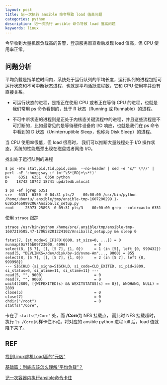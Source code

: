 ```yaml
---
layout: post
title: 记一次执行 ansible 命令导致 load 值高问题
categories: python
description: 记一次执行 ansible 命令导致 load 值高问题
keywords: linux
---
```



今早收到大量机器负载高的告警，登录服务器查看后发现 load 值高，但 CPU 使用率正常。

## 问题分析

平均负载是指单位时间内，系统处于运行队列的平均长度，运行队列的进程包括可运行状态和不可中断状态进程，也就是平均活跃进程数，它和 CPU 使用率并没有直接关系。

 - 可运行状态的进程，是指正在使用 CPU 或者正在等待 CPU 的进程，也就是我们常用 ps 命令看到的，处于 R 状态（Running 或 Runnable）的进程。
 
 - 不可中断状态的进程则是正处于内核态关键流程中的进程，并且这些流程是不可打断的，比如最常见的是等待硬件设备的 I/O 响应，也就是我们在 ps 命令中看到的 D 状态（Uninterruptible Sleep，也称为 Disk Sleep）的进程。

当 CPU 使用率很低，但 load 很高时， 我们可以推断大量线程处于 I/O 操作状态，系统的性能瓶颈出现在磁盘或者网络 I/O。

找出处于运行队列的进程

```shell
$ ps -eTo stat,pid,tid,ppid,comm  --no-header | sed -e 's/^ \*//' | perl -nE 'chomp;say if (m!^\S*[RD]+\s*!)'
D+    6351  6351  6350 python
D    18742 18742 18741 updatedb.mlocat

$ ps -ef |grep 6351
sre   6351  6350  0 04:31 pts/2    00:00:00 /usr/bin/python /home/ubuntu/.ansible/tmp/ansible-tmp-1607200299.1-63852466099206/AnsiballZ_setup.py
root     25973 25898  0 09:31 pts/3    00:00:00 grep --color=auto 6351
```

使用 `strace` 跟踪

`strace /usr/bin/python /home/sre/.ansible/tmp/ansible-tmp-1607219505.47-170658201224102/AnsiballZ_setup.py && sleep 0`

```plain
fstat(7, {st_mode=S_IFIFO|0600, st_size=0, ...}) = 0
munmap(0x7f5b09f23000, 4096)            = 0
select(8, [5 7], [], [5 7], {1, 0})     = 1 (in [5], left {0, 999432})
read(5, "DEVLINKS=/dev/disk/by-id/nvme-Am"..., 9000) = 855
select(8, [5 7], [], [5 7], {1, 0})     = 2 (in [5 7], left {0, 999998})
--- SIGCHLD {si_signo=SIGCHLD, si_code=CLD_EXITED, si_pid=2809, si_status=0, si_utime=11, si_stime=11} ---
read(5, "", 9000)                       = 0
read(7, "", 9000)                       = 0
wait4(2809, [{WIFEXITED(s) && WEXITSTATUS(s) == 0}], WNOHANG, NULL) = 2809
close(5)                                = 0
close(7)                                = 0
chdir("/root")                          = 0
statfs("/Core", 
```

卡在了 `statfs("/Core"` 处，而 **/Core**为 NFS 挂载点， 而此时 NFS 挂载超时，执行 `ls /Core` 同样卡住不动。将对应的 ansible python 进程 kill 后，load 值就降下来了。

## REF

[找到Linux虚机Load高的"元凶"](https://blog.csdn.net/xiaoyida11/article/details/103717647)

[基础篇：到底应该怎么理解“平均负载”？](https://time.geekbang.org/column/article/69618)

[记一次容器内执行ansible命令卡住](https://blog.csdn.net/qq_27565769/article/details/110107474)
